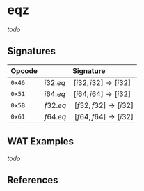 
# eqz

_todo_




## Signatures

| Opcode | Signature |
|--------|-----------|
| `0x46` | $i32.eq \quad [ i32, i32 ] \to [ i32 ]$ |
| `0x51` | $i64.eq \quad [ i64, i64 ] \to [ i32 ]$ |
| `0x5B` | $f32.eq \quad [ f32, f32 ] \to [ i32 ]$ |
| `0x61` | $f64.eq \quad [ f64, f64 ] \to [ i32 ]$ |



## WAT Examples

_todo_


## References

[^§2.4.1]: _WebAssembly Core Specification: Numeric Instructions_ - <https://webassembly.github.io/spec/core/bikeshed/#numeric-instructions%E2%91%A0>


